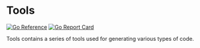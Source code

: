 # Tools

[![Go Reference](https://pkg.go.dev/badge/github.com/synapsecns/sanguine/tools.svg)](https://pkg.go.dev/github.com/synapsecns/sanguine/tools)
[![Go Report Card](https://goreportcard.com/badge/github.com/synapsecns/sanguine/tools)](https://goreportcard.com/report/github.com/synapsecns/sanguine/tools)


Tools contains a series of tools used for generating various types of code.

<!-- TODO: improve readme-->
